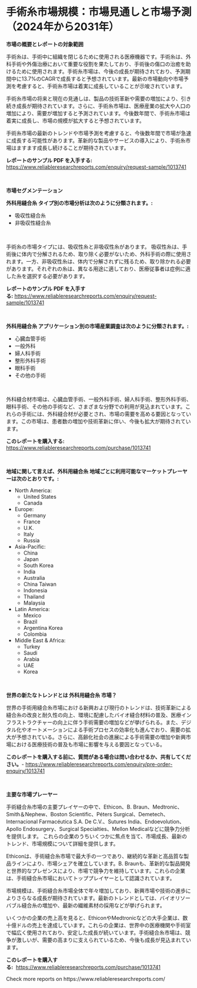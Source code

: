 <p><h1>手術糸市場規模：市場見通しと市場予測（2024年から2031年）</h1></p><p><strong>市場の概要とレポートの対象範囲</strong></p>
<p><p>手術糸は、手術中に組織を閉じるために使用される医療機器です。手術糸は、外科手術や外傷治療において重要な役割を果たしており、手術後の傷口の治癒を助けるために使用されます。手術糸市場は、今後の成長が期待されており、予測期間中に13.7%のCAGRで成長すると予想されています。最新の市場動向や市場予測を考慮すると、手術糸市場は着実に成長していることが示唆されています。</p><p>手術糸市場の将来と現在の見通しは、製品の技術革新や需要の増加により、引き続き成長が期待されています。さらに、手術糸市場は、医療産業の拡大や人口の増加により、需要が増加すると予測されています。今後数年間で、手術糸市場は着実に成長し、市場の規模が拡大すると予想されています。</p><p>手術糸市場の最新のトレンドや市場予測を考慮すると、今後数年間で市場が急速に成長する可能性があります。革新的な製品やサービスの導入により、手術糸市場はますます成長し続けることが期待されています。</p></p>
<p><strong>レポートのサンプル PDF を入手する:</strong> <a href="https://www.reliableresearchreports.com/enquiry/request-sample/1013741">https://www.reliableresearchreports.com/enquiry/request-sample/1013741</a></p>
<p>&nbsp;</p>
<p><strong>市場セグメンテーション</strong></p>
<p><strong>外科用縫合糸 タイプ別の市場分析は次のように分類されます。:</strong></p>
<p><ul><li>吸収性縫合糸</li><li>非吸収性縫合糸</li></ul></p>
<p>&nbsp;</p>
<p><p>手術糸の市場タイプには、吸収性糸と非吸収性糸があります。 吸収性糸は、手術後に体内で分解されるため、取り除く必要がないため、外科手術の際に使用されます。一方、非吸収性糸は、体内で分解されずに残るため、取り除かれる必要があります。それぞれの糸は、異なる用途に適しており、医療従事者は症例に適した糸を選択する必要があります。</p></p>
<p><strong>レポートのサンプル PDF を入手する:</strong>&nbsp;<a href="https://www.reliableresearchreports.com/enquiry/request-sample/1013741">https://www.reliableresearchreports.com/enquiry/request-sample/1013741</a></p>
<p>&nbsp;</p>
<p><strong> 外科用縫合糸 アプリケーション別の市場産業調査は次のように分類されます。:</strong></p>
<p><ul><li>心臓血管手術</li><li>一般外科</li><li>婦人科手術</li><li>整形外科手術</li><li>眼科手術</li><li>その他の手術</li></ul></p>
<p>&nbsp;</p>
<p><p>外科縫合材市場は、心臓血管手術、一般外科手術、婦人科手術、整形外科手術、眼科手術、その他の手術など、さまざまな分野での利用が見込まれています。これらの手術には、外科縫合材が必要とされ、市場の需要を高める要因となっています。この市場は、患者数の増加や技術革新に伴い、今後も拡大が期待されています。</p></p>
<p><strong>このレポートを購入する:</strong>&nbsp; <a href="https://www.reliableresearchreports.com/purchase/1013741">https://www.reliableresearchreports.com/purchase/1013741</a></p>
<p>&nbsp;</p>
<p><strong>地域に関して言えば、外科用縫合糸 地域ごとに利用可能なマーケットプレーヤーは次のとおりです。:</strong></p>
<p><ul>
    <li>
        North America:
        <ul>
            <li>United States</li>
            <li>Canada</li>
        </ul>
    </li>
    <li>
        Europe:
        <ul>
            <li>Germany</li>
            <li>France</li>
            <li>U.K.</li>
            <li>Italy</li>
            <li>Russia</li>
        </ul>
    </li>
    <li>
        Asia-Pacific:
        <ul>
            <li>China</li>
            <li>Japan</li>
            <li>South Korea</li>
            <li>India</li>
            <li>Australia</li>
            <li>China Taiwan</li>
            <li>Indonesia</li>
            <li>Thailand</li>
            <li>Malaysia</li>
        </ul>
    </li>
    <li>
        Latin America:
        <ul>
            <li>Mexico</li>
            <li>Brazil</li>
            <li>Argentina Korea</li>
            <li>Colombia</li>
        </ul>
    </li>
    <li>
        Middle East & Africa:
        <ul>
            <li>Turkey</li>
            <li>Saudi</li>
            <li>Arabia</li>
            <li>UAE</li>
            <li>Korea</li>
        </ul>
    </li>
    </ul></p>
<p>&nbsp;</p>
<p><strong>世界の新たなトレンドとは 外科用縫合糸 市場？</strong></p>
<p><p>世界の手術用縫合糸市場における新興および現行のトレンドは、技術革新による縫合糸の改良と耐久性の向上、環境に配慮したバイオ縫合材料の普及、医療インフラストラクチャーの向上に伴う手術需要の増加などが挙げられる。また、デジタル化やオートメーションによる手術プロセスの効率化も進んでおり、需要の拡大が予想されている。さらに、高齢化社会の進展による手術需要の増加や新興市場における医療技術の普及も市場に影響を与える要因となっている。</p></p>
<p><strong>このレポートを購入する前に、質問がある場合は問い合わせるか、共有してください。</strong>- <a href="https://www.reliableresearchreports.com/enquiry/pre-order-enquiry/1013741">https://www.reliableresearchreports.com/enquiry/pre-order-enquiry/1013741</a></p>
<p>&nbsp;</p>
<p><strong>主要な市場プレーヤー</strong></p>
<p><p>手術縫合糸市場の主要プレイヤーの中で、Ethicon、B. Braun、Medtronic、Smith＆Nephew、Boston Scientific、Péters Surgical、Demetech、Internacional Farmacéutica S.A. De C.V.、Sutures India、Endoevolution、Apollo Endosurgery、Surgical Specialties、Mellon Medicalなどに競争力分析を提供します。 これらの企業のうちいくつかに焦点を当て、市場成長、最新のトレンド、市場規模について詳細を提供します。</p><p>Ethiconは、手術縫合糸市場で最大手の一つであり、継続的な革新と高品質な製品ラインにより、市場シェアを確立しています。B. Braunも、革新的な製品開発と世界的なプレゼンスにより、市場で競争力を維持しています。これらの企業は、手術縫合糸市場においてトッププレイヤーとして認識されています。</p><p>市場規模は、手術縫合糸市場全体で年々増加しており、新興市場や技術の進歩によりさらなる成長が期待されています。最新のトレンドとしては、バイオリソーバブル縫合糸の増加や、最新の繊維素材の採用などが挙げられます。</p><p>いくつかの企業の売上高を見ると、EthiconやMedtronicなどの大手企業は、数十億ドルの売上を達成しています。これらの企業は、世界中の医療機関や手術室で幅広く使用されており、安定した成長が続いています。手術縫合糸市場は、競争が激しいが、需要の高まりに支えられているため、今後も成長が見込まれています。</p></p>
<p><strong>このレポートを購入する:</strong>&nbsp;&nbsp;<a href="https://www.reliableresearchreports.com/purchase/1013741">https://www.reliableresearchreports.com/purchase/1013741</a></p>
<p>Check more reports on https://www.reliableresearchreports.com/</p>